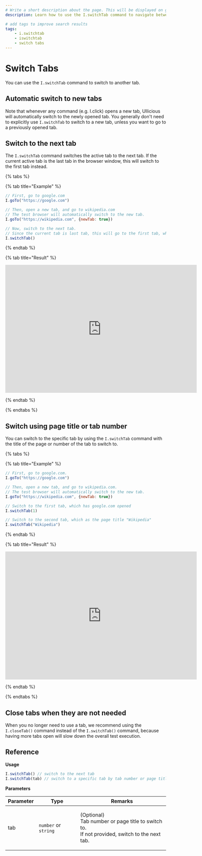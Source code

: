 ```yaml
---
# Write a short description about the page. This will be displayed on google search results.
description: Learn how to use the I.switchTab command to navigate between different tabs in your UIlicious test.

# add tags to improve search results
tags: 
    - i.switchtab
    - iswitchtab
    - switch tabs
---
```


# Switch Tabs

You can use the `I.switchTab` command to switch to another tab.

## Automatic switch to new tabs

Note that whenever any command (e.g. I.click) opens a new tab, UIlicious will automatically switch to the newly opened tab. You generally don't need to explicitly use `I.switchTab` to switch to a new tab, unless you want to go to a previously opened tab. 

## Switch to the next tab

The `I.switchTab` command switches the active tab to the next tab. If the current active tab is the last tab in the browser window, this will switch to the first tab instead.

{% tabs %}

{% tab title="Example" %}

```javascript
// First, go to google.com
I.goTo("https://google.com")

// Then, open a new tab, and go to wikipedia.com
// The test browser will automatically switch to the new tab.
I.goTo("https://wikipedia.com", {newTab: true})

// Now, switch to the next tab.
// Since the current tab is last tab, this will go to the first tab, which has google.com opened
I.switchTab()
```

{% endtab %}

{% tab title="Result" %}

<iframe title='switch-tab-example-1' src="https://snippet.uilicious.com/embed/test/public/DYUjuxtQUdpcKkFtR6WwtC?stepNum=2&autoplay=0" style="display: block; min-width: 600px; min-height: 400px; margin: 0 auto; border: none;"></iframe>

{% endtab %}

{% endtabs %}

## Switch using page title or tab number

You can switch to the specific tab by using the `I.switchTab` command with the title of the page or number of the tab to switch to.

{% tabs %}

{% tab title="Example" %}

```javascript
// First, go to google.com.
I.goTo("https://google.com") 

// Then, open a new tab, and go to wikipedia.com.
// The test browser will automatically switch to the new tab.
I.goTo("https://wikipedia.com", {newTab: true})

// Switch to the first tab, which has google.com opened
I.switchTab(1)

// Switch to the second tab, which as the page title "Wikipedia"
I.switchTab("Wikipedia")
```

{% endtab %}

{% tab title="Result" %}

<iframe title='switch-tab-example-1' src="https://snippet.uilicious.com/embed/test/public/8Nvyj5j96tigStdGC5EHm6?stepNum=2&autoplay=0" style="display: block; min-width: 600px; min-height: 400px; margin: 0 auto; border: none;"></iframe>

{% endtab %}

{% endtabs %}

## Close tabs when they are not needed

When you no longer need to use a tab, we recommend using the `I.closeTab()` command instead of the `I.switchTab()` command, because having more tabs open will slow down the overall test execution.


## Reference

**Usage** 

```javascript
I.switchTab() // switch to the next tab
I.switchTab(tab) // switch to a specific tab by tab number or page title
```

**Parameters**

| Parameter | Type                 | Remarks                                                                                                 |
| --------- | -------------------- | ------------------------------------------------------------------------------------------------------- |
| tab       | `number` or `string` | <p>(Optional)<br>Tab number or page title to switch to.<br>If not provided, switch to the next tab.</p> |
